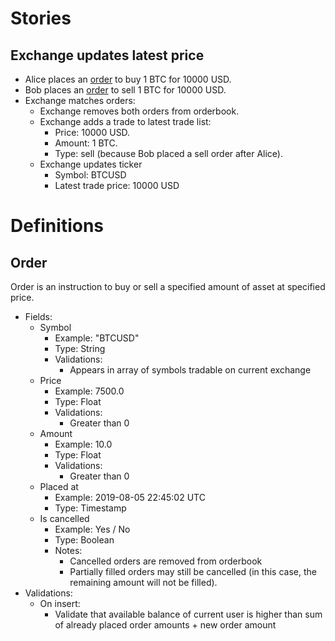 # Stories

## Exchange updates latest price

* Alice places an [order](#order) to buy 1 BTC for 10000 USD.
* Bob places an [order](#order) to sell 1 BTC for 10000 USD.
* Exchange matches orders:
  * Exchange removes both orders from orderbook.
  * Exchange adds a trade to latest trade list:
    * Price: 10000 USD.
    * Amount: 1 BTC.
    * Type: sell (because Bob placed a sell order after Alice).
  * Exchange updates ticker
    * Symbol: BTCUSD
    * Latest trade price: 10000 USD

# Definitions

## Order

Order is an instruction to buy or sell a specified amount of asset at specified price.

* Fields:
  * Symbol
    * Example: "BTCUSD"
    * Type: String
    * Validations:
      * Appears in array of symbols tradable on current exchange
  * Price
    * Example: 7500.0
    * Type: Float
    * Validations:
      * Greater than 0
  * Amount
    * Example: 10.0
    * Type: Float
    * Validations:
        * Greater than 0
  * Placed at
    * Example: 2019-08-05 22:45:02 UTC
    * Type: Timestamp
  * Is cancelled
    * Example: Yes / No
    * Type: Boolean
    * Notes:
      * Cancelled orders are removed from orderbook
      * Partially filled orders may still be cancelled (in this case, the remaining amount will not be filled).
* Validations:
  * On insert:
    * Validate that available balance of current user is higher than sum of already placed order amounts + new order amount
